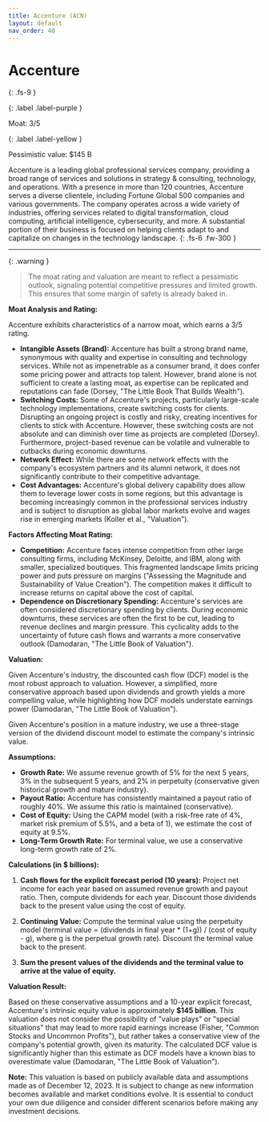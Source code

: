 ```yaml
---
title: Accenture (ACN)
layout: default
nav_order: 40
---
```


# Accenture
{: .fs-9 }

{: .label .label-purple }

Moat: 3/5

{: .label .label-yellow }

Pessimistic value: $145 B

Accenture is a leading global professional services company, providing a broad range of services and solutions in strategy & consulting, technology, and operations. With a presence in more than 120 countries, Accenture serves a diverse clientele, including Fortune Global 500 companies and various governments.  The company operates across a wide variety of industries, offering services related to digital transformation, cloud computing, artificial intelligence, cybersecurity, and more. A substantial portion of their business is focused on helping clients adapt to and capitalize on changes in the technology landscape.
{: .fs-6 .fw-300 }

---

{: .warning } 
>The moat rating and valuation are meant to reflect a pessimistic outlook, signaling potential competitive pressures and limited growth. This ensures that some margin of safety is already baked in.


**Moat Analysis and Rating:**

Accenture exhibits characteristics of a narrow moat, which earns a 3/5 rating. 

* **Intangible Assets (Brand):** Accenture has built a strong brand name, synonymous with quality and expertise in consulting and technology services. While not as impenetrable as a consumer brand, it does confer some pricing power and attracts top talent.  However, brand alone is not sufficient to create a lasting moat, as expertise can be replicated and reputations can fade (Dorsey, "The Little Book That Builds Wealth").
* **Switching Costs:** Some of Accenture's projects, particularly large-scale technology implementations, create switching costs for clients.  Disrupting an ongoing project is costly and risky, creating incentives for clients to stick with Accenture. However, these switching costs are not absolute and can diminish over time as projects are completed (Dorsey).  Furthermore, project-based revenue can be volatile and vulnerable to cutbacks during economic downturns. 
* **Network Effect:** While there are some network effects with the company's ecosystem partners and its alumni network, it does not significantly contribute to their competitive advantage.
* **Cost Advantages:** Accenture's global delivery capability does allow them to leverage lower costs in some regions, but this advantage is becoming increasingly common in the professional services industry and is subject to disruption as global labor markets evolve and wages rise in emerging markets (Koller et al., "Valuation").

**Factors Affecting Moat Rating:**

* **Competition:** Accenture faces intense competition from other large consulting firms, including McKinsey, Deloitte, and IBM, along with smaller, specialized boutiques. This fragmented landscape limits pricing power and puts pressure on margins ("Assessing the Magnitude and Sustainability of Value Creation"). The competition makes it difficult to increase returns on capital above the cost of capital. 
* **Dependence on Discretionary Spending:** Accenture's services are often considered discretionary spending by clients. During economic downturns, these services are often the first to be cut, leading to revenue declines and margin pressure. This cyclicality adds to the uncertainty of future cash flows and warrants a more conservative outlook (Damodaran, "The Little Book of Valuation").

**Valuation:**

Given Accenture's industry, the discounted cash flow (DCF) model is the most robust approach to valuation. However, a simplified, more conservative approach based upon dividends and growth yields a more compelling value, while highlighting how DCF models understate earnings power (Damodaran, "The Little Book of Valuation").  

Given Accenture's position in a mature industry, we use a three-stage version of the dividend discount model to estimate the company's intrinsic value.

**Assumptions:**

* **Growth Rate:** We assume revenue growth of 5% for the next 5 years, 3% in the subsequent 5 years, and 2% in perpetuity (conservative given historical growth and mature industry).
* **Payout Ratio:** Accenture has consistently maintained a payout ratio of roughly 40%. We assume this ratio is maintained (conservative).
* **Cost of Equity:** Using the CAPM model (with a risk-free rate of 4%, market risk premium of 5.5%, and a beta of 1), we estimate the cost of equity at 9.5%.
* **Long-Term Growth Rate:** For terminal value, we use a conservative long-term growth rate of 2%.


**Calculations (in $ billions):**

1. **Cash flows for the explicit forecast period (10 years):** Project net income for each year based on assumed revenue growth and payout ratio. Then, compute dividends for each year. Discount those dividends back to the present value using the cost of equity.

2. **Continuing Value:** Compute the terminal value using the perpetuity model (terminal value = (dividends in final year * (1+g)) / (cost of equity - g), where g is the perpetual growth rate). Discount the terminal value back to the present.

3. **Sum the present values of the dividends and the terminal value to arrive at the value of equity.**

**Valuation Result:**

Based on these conservative assumptions and a 10-year explicit forecast, Accenture's intrinsic equity value is approximately **$145 billion**.  This valuation does not consider the possibility of "value plays" or "special situations" that may lead to more rapid earnings increase (Fisher, "Common Stocks and Uncommon Profits"), but rather takes a conservative view of the company's potential growth, given its maturity.  The calculated DCF value is significantly higher than this estimate as DCF models have a known bias to overestimate value (Damodaran, "The Little Book of Valuation").

**Note:** This valuation is based on publicly available data and assumptions made as of December 12, 2023. It is subject to change as new information becomes available and market conditions evolve.  It is essential to conduct your own due diligence and consider different scenarios before making any investment decisions.
